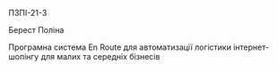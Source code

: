 ПЗПІ-21-3

Берест Поліна

Програмна система En Route для автоматизації логістики інтернет-шопінгу для малих та середніх бізнесів 
